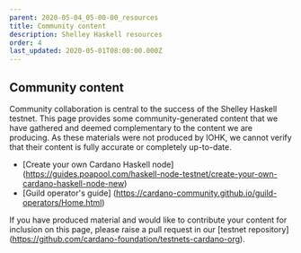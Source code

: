 ```yaml
---
parent: 2020-05-04_05-00-00_resources
title: Community content
description: Shelley Haskell resources
order: 4
last_updated: 2020-05-01T08:00:00.000Z
---
```

## Community content

Community collaboration is central to the success of the Shelley Haskell testnet. This page provides some community-generated content that we have gathered and deemed complementary to the content we are producing. As these materials were not produced by IOHK, we cannot verify that their content is fully accurate or completely up-to-date.

* [Create your own Cardano Haskell node] (https://guides.poapool.com/haskell-node-testnet/create-your-own-cardano-haskell-node-new)
* [Guild operator's guide] (https://cardano-community.github.io/guild-operators/Home.html)

If you have produced material and would like to contribute your content for inclusion on this page, please raise a pull request in our [testnet repository] (https://github.com/cardano-foundation/testnets-cardano-org).